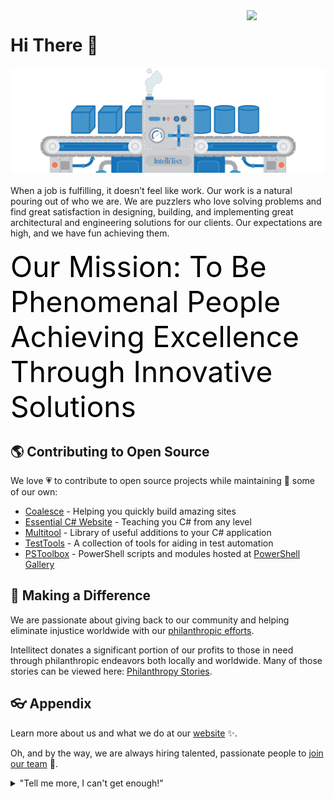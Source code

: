 <a href="https://intellitect.com/">
<img align="right" width="25%" src="https://intellitect.com/wp-content/uploads/2020/04/IntelliTect_WhiteBlue-Box.svg">
</a>

# Hi There 👋
<a href="https://intellitect.com">
<img alt="IntellitectBackgroundGraphic" src="https://raw.githubusercontent.com/IntelliTect/.github/main/profile/images/IntellitectBackgroundGraphic.png">
</a>
<br>
<br>
When a job is fulfilling, it doesn’t feel like work. Our work is a natural pouring out of who we are. We are puzzlers who love solving problems and find great satisfaction in designing, building, and implementing great architectural and engineering solutions for our clients. Our expectations are high, and we have fun achieving them.
<br>
<br>
<div align="left" font-size:"100px" style="color: black; font-size: 46px; text-decoration: none;">
<a href="https://intellitect.com/home/about-intellitect/" font-size:"100px" style="color: black; font-size: 46px; text-decoration: none;">
Our Mission: To Be Phenomenal People Achieving Excellence Through Innovative Solutions
</a>
</div>

## 🌎 Contributing to Open Source
We love 💗 to contribute to open source projects while maintaining 🧹 some of our own:

- [Coalesce](https://github.com/IntelliTect/Coalesce) - Helping you quickly build amazing sites
- [Essential C# Website](https://github.com/IntelliTect/EssentialCSharp.Web) - Teaching you C# from any level
- [Multitool](https://github.com/IntelliTect/Multitool) - Library of useful additions to your C# application
- [TestTools](https://github.com/IntelliTect/TestTools) - A collection of tools for aiding in test automation
- [PSToolbox](https://github.com/IntelliTect/PSToolbox) - PowerShell scripts and modules hosted at [PowerShell Gallery](https://www.powershellgallery.com/packages?q=Intellitect)

## 🤝 Making a Difference
We are passionate about giving back to our community and helping eliminate injustice worldwide with our [philanthropic efforts](https://intellitect.com/about/philanthropy/).

Intellitect donates a significant portion of our profits to those in need through philanthropic endeavors both locally and worldwide.
Many of those stories can be viewed here: [Philanthropy Stories](https://intellitect.com/about/philanthropy/stories/).

## 👓 Appendix
Learn more about us and what we do at our [website](https://intellitect.com/) ✨.

Oh, and by the way, we are always hiring talented, passionate people to [join our team](https://intellitect.com/join-our-team/) 🙌.
<br>
<details>
    <summary>"Tell me more, I can't get enough!"</summary>
    <br>
    <ul>
	<li>🚂Developers at IntelliTect love making the most of their time and have many hobbies including:</li>
	    	<ul>
			<li>🚴 Mountain Biking</li>
			<li>⛷️ Skiing</li>
			<li>👨‍🏫 Teaching</li>
			<li>✈️ Traveling</li>
			<li>🎮 Video Games</li>
			<li>And others!</li>
	    	</ul>
	    <br>
	    <li>IntelliTect is using the latest technologies including:</li>
		<ul>
			<li>Cloud Computing (both AWS and Azure)</li>
			<li>Big Data, Machine Learning, and Artificial Intelligence (AI)</li>
			<li>.NET Development</li>
			<li>Azure DevOps</li>
			<li>Office365/SharePoint</li>
			<li>Enterprise Application Integration</li>
	    	</ul>
	    <br>
	    <li>IntelliTect works with clients in many industries including:</li>
		<ul>
			<li>Utilities</li>
			<li>Manufacturing</li>
			<li>Healthcare</li>
			<li>Insurance</li>
			<li>And more!</li>
	      </ul>
	   <br>
	   <li>Our team includes the best and brightest software engineers who have many achievements including:</li>
	    <ul>
		    	<li>A Microsoft Regional Director</li>
			<li>Microsoft MVPs</li>
			<li>Scrum Masters</li>
			<li>AWS Certified Developers</li>
		    	<li>Certified HubSpot Developers</li>
			<li>And the list goes on!</li>
	     </ul>
   </ul>
</details>
